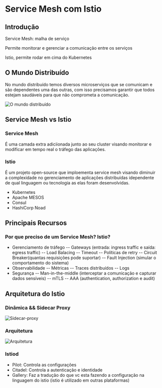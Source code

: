 # Service Mesh com Istio

## Introdução

Service Mesh: malha de serviço

Permite monitorar e gerenciar a comunicação entre os serviços

Istio, permite rodar em cima do Kubernetes

## O Mundo Distribuído

No mundo distribuído temos diversos microserviços que se comunicam e são dependentes uma das outras, com isso precisamos garantir que todos estejam saudáveis para que não comprometa a comunicação.

![O mundo distribuído](https://github.com/luankosaka1/fullcycle-service-mesh-com-istio/blob/main/images/o-mundo-distribuido.png)

## Service Mesh vs Istio

### Service Mesh

É uma camada extra adiciionada junto ao seu cluster visando monitorar e modificar em tempo real o tráfego das aplicações.

### Istio

É um projeto open-source que imploementa service mesh visando diminuir a complexidade no gerenciamento de aplicações distribuídas idependente de qual linguagem ou tecnologia as elas foram desenvolvidas.

- Kubernetes
- Apache MESOS
- Consul
- HashiCorp Noad

## Principais Recursos

### Por que preciso de um Service Mesh? Istio?

- Gerenciamento de tráfego
-- Gateways (entrada: ingress traffic e saída: egress traffic)
-- Load Balacing
-- Timeout
-- Políticas de retry
-- Circuit Breaker(quantas requisições pode suportar)
-- Fault Injection (simular o comportamento do sistema)
- Observabilidade
-- Métricas
-- Traces distribuídos
-- Logs
- Segurança
-- Man-in-the-middle (interceptar a comunicação e capturar dados sensíveis)
-- mTLS
-- AAA (authentication, authorization e audit)

## Arquitetura do Istio

### Dinâmica && Sidecar Proxy

![Sidecar-proxy](https://github.com/luankosaka1/fullcycle-service-mesh-com-istio/blob/main/images/sidecar-proxy.png)

### Arquitetura

![Arquitetura](https://github.com/luankosaka1/fullcycle-service-mesh-com-istio/blob/main/images/arquitetura.png)

### Istiod

- Pilot: Controla as configurações
- Citadel: Controla a autenticação e  identidade
- Gallery: Faz a tradução do que vc esta fazendo a configuração na linguagem do istio (istio é utilizado em outras plataformas)